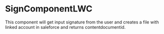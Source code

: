 # SignComponentLWC
This component will get input signature from the user and creates a file with linked account in saleforce and returns contentdocumentid.
